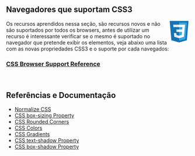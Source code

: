 ## Navegadores que suportam CSS3

<img align="right" height="60" src="https://raw.githubusercontent.com/devicons/devicon/master/icons/css3/css3-original.svg" alt="HTML5">

Os recursos aprendidos nessa seção, são recursos novos e não são suportados por todos os browsers, antes de utilizar um recurso é interessante verificar se o mesmo é suportado no navegador que pretende exibir os elementos, veja abaixo uma lista com as novas propriedades CSS3 e o suporte por cada navegados:


### [CSS Browser Support Reference](http://www.w3schools.com/cssref/css3_browsersupport.asp)

<br>

## Referências e Documentação
- [Normalize CSS](https://necolas.github.io/normalize.css/)
- [CSS box-sizing Property](https://www.w3schools.com/cssref/css3_pr_box-sizing.php)
- [CSS Rounded Corners](https://www.w3schools.com/css/css3_borders.asp)
- [CSS Colors](https://www.w3schools.com/css/css3_colors.asp)
- [CSS Gradients](https://www.w3schools.com/css/css3_gradients.asp)
- [CSS text-shadow Property](https://www.w3schools.com/cssref/css3_pr_text-shadow.php)
- [CSS box-shadow Property](https://www.w3schools.com/cssref/css3_pr_box-shadow.php)
